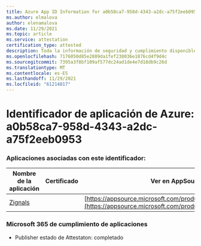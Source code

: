 ```yaml
---
title: Azure App ID Information for a0b58ca7-958d-4343-a2dc-a75f2eeb0953
ms.author: elmalova
author: elenamalova
ms.date: 11/29/2021
ms.topic: article
ms.service: attestation
certification_type: attested
description: Toda la información de seguridad y cumplimiento disponible para a0b58ca7-958d-4343-a2dc-a75f2eeb0953.
ms.openlocfilehash: 7176050d85e2809da1fef238036e1876cd4f9d4c
ms.sourcegitcommit: 7395a3f8bf109af577dc24ad1de4e7d18db9c26d
ms.translationtype: MT
ms.contentlocale: es-ES
ms.lasthandoff: 11/29/2021
ms.locfileid: "61214817"
---
```

# <a name="azure-app-id-a0b58ca7-958d-4343-a2dc-a75f2eeb0953"></a>Identificador de aplicación de Azure: a0b58ca7-958d-4343-a2dc-a75f2eeb0953


### <a name="apps-associated-with-this-id"></a>Aplicaciones asociadas con este identificador:
| **Nombre de la aplicación** | **Certificado** | **Ver en AppSource** |
|--------------|---------------|-----------------------|
| [Zignals](https://docs.microsoft.com/microsoft-365-app-certification/forward/WA200003201) |  | [https://appsource.microsoft.com/product/office/WA200003201](https://appsource.microsoft.com/product/office/WA200003201) |

### <a name="microsoft-365-app-compliance-status"></a>Microsoft 365 de cumplimiento de aplicaciones
- Publisher estado de Attestaton: completado
